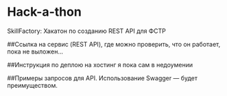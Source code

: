 # Hack-a-thon
SkillFactory: Хакатон по созданию REST API для ФСТР

##Ссылка на сервис (REST API), где можно проверить, что он работает,
пока не выложен...

##Инструкция по деплою на хостинг
я пока сам в недоумении

##Примеры запросов для API. Использование Swagger — будет преимуществом.
